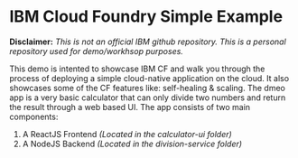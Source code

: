 # IBM Cloud Foundry Simple Example

**Disclaimer:** *This is not an official IBM github repository. This is a personal repository used for demo/workhsop purposes.*

This demo is intented to showcase IBM CF and walk you through the process of deploying a simple cloud-native application on the cloud. It also showcases some of the CF features like: self-healing & scaling. The dmeo app is a very basic calculator that can only divide two numbers and return the result through a web based UI. The app consists of two main components:

1. A ReactJS Frontend *(Located in the calculator-ui folder)*
2. A NodeJS Backend  *(Located in the division-service folder)*
